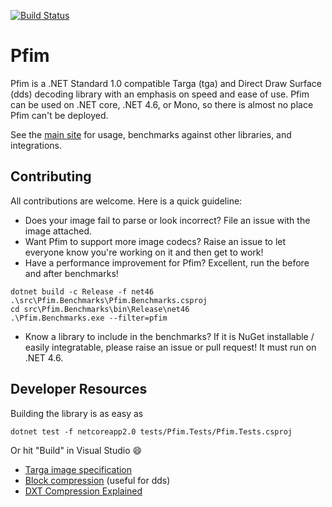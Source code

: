 [![Build Status](https://dev.azure.com/nbabcock19/nbabcock19/_apis/build/status/nickbabcock.Pfim?branchName=master)](https://dev.azure.com/nbabcock19/nbabcock19/_build/latest?definitionId=3&branchName=master)

# Pfim

Pfim is a .NET Standard 1.0 compatible Targa (tga) and Direct Draw Surface
(dds) decoding library with an emphasis on speed and ease of use. Pfim can be
used on .NET core, .NET 4.6, or Mono, so there is almost no place Pfim can't be
deployed.

See the [main site](https://nickbabcock.github.io/Pfim/) for usage,
benchmarks against other libraries, and integrations.

## Contributing

All contributions are welcome. Here is a quick guideline:

- Does your image fail to parse or look incorrect? File an issue with the image attached.
- Want Pfim to support more image codecs? Raise an issue to let everyone know you're working on it and then get to work!
- Have a performance improvement for Pfim? Excellent, run the before and after benchmarks!

```
dotnet build -c Release -f net46  .\src\Pfim.Benchmarks\Pfim.Benchmarks.csproj
cd src\Pfim.Benchmarks\bin\Release\net46
.\Pfim.Benchmarks.exe --filter=pfim
```

- Know a library to include in the benchmarks? If it is NuGet installable / easily integratable, please raise an issue or pull request! It must run on .NET 4.6.

## Developer Resources

Building the library is as easy as

```
dotnet test -f netcoreapp2.0 tests/Pfim.Tests/Pfim.Tests.csproj
```

Or hit "Build" in Visual Studio :smile:

- [Targa image specification](http://www.dca.fee.unicamp.br/~martino/disciplinas/ea978/tgaffs.pdf)
- [Block compression](https://msdn.microsoft.com/en-us/library/bb694531(v=vs.85).aspx) (useful for dds)
- [DXT Compression Explained](http://www.fsdeveloper.com/wiki/index.php?title=DXT_compression_explained)
